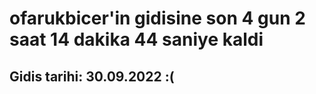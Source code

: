 # ofarukbicer'in gidisine son 4 gun 2 saat 14 dakika 44 saniye kaldi

## Gidis tarihi: 30.09.2022 :(